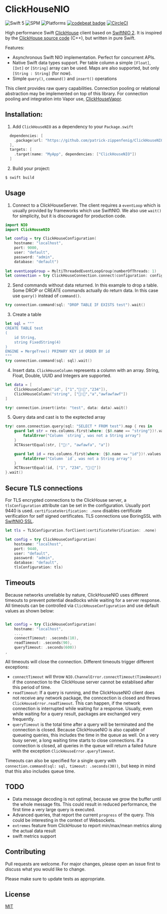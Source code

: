 # ClickHouseNIO

![Swift 5](https://img.shields.io/badge/Swift-5-orange.svg) ![SPM](https://img.shields.io/badge/SPM-compatible-green.svg) ![Platforms](https://img.shields.io/badge/Platforms-macOS%20Linux-green.svg) [![codebeat badge](https://codebeat.co/badges/d15d7e95-d3df-4f97-974c-c3a7d9c07a9e)](https://codebeat.co/projects/github-com-patrick-zippenfenig-clickhousenio-main) [![CircleCI](https://circleci.com/gh/patrick-zippenfenig/ClickHouseNIO/tree/main.svg?style=svg)](https://circleci.com/gh/patrick-zippenfenig/ClickHouseNIO/tree/main) 

High performance Swift [ClickHouse](https://clickhouse.tech) client based on [SwiftNIO 2](https://github.com/apple/swift-nio). It is inspired by the [ClickHouse source code](https://github.com/ClickHouse/ClickHouse/tree/master/src/Client) (C++), but written in pure Swift.

Features:
- Asynchronous Swift NIO implementation. Perfect for concurrent APIs.
- Native Swift data types support. Per table column a simple `[Float]`, `[Int]` or `[String]` array can be used. Maps are also supported, but only `[String : String]` (for now).
- Simple `query()`, `command()` and `insert()` operations

This client provides raw query capabilities. Connection pooling or relational abstraction may be implemented on top of this library. For connection pooling and integration into Vapor use, [ClickHouseVapor](https://github.com/patrick-zippenfenig/ClickHouseVapor).


## Installation:

1. Add `ClickHouseNIO` as a dependency to your `Package.swift`

```swift
  dependencies: [
    .package(url: "https://github.com/patrick-zippenfenig/ClickHouseNIO.git", from: "1.0.0")
  ],
  targets: [
    .target(name: "MyApp", dependencies: ["ClickHouseNIO"])
  ]
```

2. Build your project:

```bash
$ swift build
```

## Usage 

1. Connect to a ClickHouseServer. The client requires a `eventLoop` which is usually provided by frameworks which use SwiftNIO. We also use `wait()` for simplicity, but it is discouraged for production code.

```swift
import NIO
import ClickHouseNIO

let config = try ClickHouseConfiguration(
    hostname: "localhost", 
    port: 9000, 
    user: "default", 
    password: "admin", 
    database: "default")
  
let eventLoopGroup = MultiThreadedEventLoopGroup(numberOfThreads: 1)  
let connection = try ClickHouseConnection.connect(configuration: config, on: eventLoopGroup.next()).wait()
```

2. Send commands without data returned. In this example to drop a table. Some DROP or CREATE commands actually do return data. In this case use `query()` instead of `command()`.

```swift
try connection.command(sql: "DROP TABLE IF EXISTS test").wait()
```

3. Create a table

```swift
let sql = """
CREATE TABLE test
(
    id String,
    string FixedString(4)
)
ENGINE = MergeTree() PRIMARY KEY id ORDER BY id
"""
try connection.command(sql: sql).wait()
```

4. Insert data. `ClickHouseColumn` represents a column with an array. String, Float, Double, UUID and Integers are supported.

```swift
let data = [
    ClickHouseColumn("id", ["1","🎅☃🧪","234"]),
    ClickHouseColumn("string", ["🎅☃🧪","a","awfawfawf"])
]

try! connection.insert(into: "test", data: data).wait()
````

5. Query data and cast is to the exptected array

```swift
try! conn.connection.query(sql: "SELECT * FROM test").map { res in
    guard let str = res.columns.first(where: {$0.name == "string"})!.values as? [String] else {
        fatalError("Column `string`, was not a String array")
    }
    XCTAssertEqual(str, ["🎅☃", "awfawfa", "a"])

    guard let id = res.columns.first(where: {$0.name == "id"})!.values as? [String] else {
        fatalError("Column `id`, was not a String array")
    }
    XCTAssertEqual(id, ["1", "234", "🎅☃🧪"])
}.wait()
```

## Secure TLS connections
For TLS encrypted connections to the ClickHouse server, a `tlsConfiguration` attribute can be set in the configuration. Usually port 9440 is used. `certificateVerification: .none` disables certificate verification for self signed certificates. TLS connections use BoringSSL with [SwiftNIO SSL](https://github.com/apple/swift-nio-ssl).

```swift
let tls = TLSConfiguration.forClient(certificateVerification: .none)

let config = try ClickHouseConfiguration(
    hostname: "localhost", 
    port: 9440, 
    user: "default", 
    password: "admin", 
    database: "default",
    tlsConfiguration: tls)
```

## Timeouts
Because networks unreliable by nature, ClickHouseNIO uses different timeouts to prevent potential deadlocks while waiting for a server response. All timeouts can be controlled via `ClickHouseConfiguration` and use default values as shown below:

```swift

let config = try ClickHouseConfiguration(
    hostname: "localhost", 
    ...,
    connectTimeout: .seconds(10),
    readTimeout: .seconds(90),
    queryTimeout: .seconds(600))
,
```

All timeouts will close the connection. Different timeouts trigger different exceptions:
- `connectTimeout` will throw `NIO.ChannelError.connectTimeout(TimeAmount)` if the connection to the ClickHouse server cannot be establised after this period of time.
- `readTimeout`: If a query is running, and the ClickHouseNIO client does not receive any network package, the conncection is closed and throws `ClickHouseError.readTimeout`. This can happen, if the network connection is interrupted while waiting for a response. Usually, even while waiting for a query result, packages are exchanged very frequently.
- `queryTimeout` is the total time after a query will be terminated and the connection is closed. Because ClickHouseNIO is also capable of queueing queries, this includes the time in the queue as well. On a very busy server, a long waiting time starts to close connections. If a connection is closed, all queries in the queue will return a failed future with the exception `ClickHouseError.queryTimeout`. 

Timeouts can also be specified for a single query with `connection.command(sql: sql, timeout: .seconds(30))`, but keep in mind that this also includes queue time.


## TODO
- Data message decoding is not optimal, because we grow the buffer until the whole message fits. This could result in reduced performance, the first time a very large query is executed.
- Advanced queries, that report the current `progress` of the query. This could be interesting in the context of Websockets.
- `extremes` feature from ClickHouse to report min/max/mean metrics along the actual data result
- swift metrics support


## Contributing
Pull requests are welcome. For major changes, please open an issue first to discuss what you would like to change.

Please make sure to update tests as appropriate.

## License
[MIT](https://choosealicense.com/licenses/mit/)
